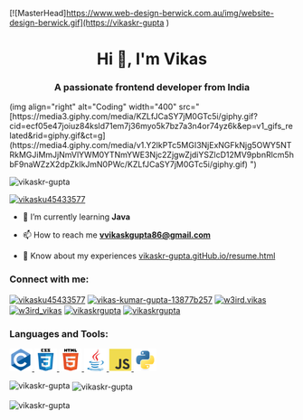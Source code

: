 [![MasterHead]https://www.web-design-berwick.com.au/img/website-design-berwick.gif](https://vikaskr-gupta
)
<h1 align="center">Hi 👋, I'm Vikas</h1>
<h3 align="center">A passionate frontend developer from India</h3>
(img align="right" alt="Coding" width="400" src="[https://media3.giphy.com/media/KZLfJCaSY7jM0GTc5i/giphy.gif?cid=ecf05e47joiuz84ksld71em7j36myo5k7bz7a3n4or74yz6k&ep=v1_gifs_related&rid=giphy.gif&ct=g](https://media4.giphy.com/media/v1.Y2lkPTc5MGI3NjExNGFkNjg5OWY5NTRkMGJiMmJjNmVlYWM0YTNmYWE3Njc2ZjgwZjdiYSZlcD12MV9pbnRlcm5hbF9naWZzX2dpZklkJmN0PWc/KZLfJCaSY7jM0GTc5i/giphy.gif)
")

<p align="left"> <img src="https://komarev.com/ghpvc/?username=vikaskr-gupta&label=Profile%20views&color=0e75b6&style=flat" alt="vikaskr-gupta" /> </p>

<p align="left"> <a href="https://twitter.com/vikasku45433577" target="blank"><img src="https://img.shields.io/twitter/follow/vikasku45433577?logo=twitter&style=for-the-badge" alt="vikasku45433577" /></a> </p>

- 🌱 I’m currently learning **Java**

- 📫 How to reach me **vvikaskgupta86@gmail.com**

- 📄 Know about my experiences [vikaskr-gupta.gitHub.io/resume.html](vikaskr-gupta.gitHub.io/resume.html)

<h3 align="left">Connect with me:</h3>
<p align="left">
<a href="https://twitter.com/vikasku45433577" target="blank"><img align="center" src="https://raw.githubusercontent.com/rahuldkjain/github-profile-readme-generator/master/src/images/icons/Social/twitter.svg" alt="vikasku45433577" height="30" width="40" /></a>
<a href="https://linkedin.com/in/vikas-kumar-gupta-13877b257" target="blank"><img align="center" src="https://raw.githubusercontent.com/rahuldkjain/github-profile-readme-generator/master/src/images/icons/Social/linked-in-alt.svg" alt="vikas-kumar-gupta-13877b257" height="30" width="40" /></a>
<a href="https://fb.com/w3ird.vikas" target="blank"><img align="center" src="https://raw.githubusercontent.com/rahuldkjain/github-profile-readme-generator/master/src/images/icons/Social/facebook.svg" alt="w3ird.vikas" height="30" width="40" /></a>
<a href="https://instagram.com/w3ird_vikas" target="blank"><img align="center" src="https://raw.githubusercontent.com/rahuldkjain/github-profile-readme-generator/master/src/images/icons/Social/instagram.svg" alt="w3ird_vikas" height="30" width="40" /></a>
<a href="https://www.hackerrank.com/vikaskrgupta" target="blank"><img align="center" src="https://raw.githubusercontent.com/rahuldkjain/github-profile-readme-generator/master/src/images/icons/Social/hackerrank.svg" alt="vikaskrgupta" height="30" width="40" /></a>
<a href="https://www.leetcode.com/vikaskrgupta" target="blank"><img align="center" src="https://raw.githubusercontent.com/rahuldkjain/github-profile-readme-generator/master/src/images/icons/Social/leet-code.svg" alt="vikaskrgupta" height="30" width="40" /></a>
</p>

<h3 align="left">Languages and Tools:</h3>
<p align="left"> <a href="https://www.cprogramming.com/" target="_blank" rel="noreferrer"> <img src="https://raw.githubusercontent.com/devicons/devicon/master/icons/c/c-original.svg" alt="c" width="40" height="40"/> </a> <a href="https://www.w3schools.com/css/" target="_blank" rel="noreferrer"> <img src="https://raw.githubusercontent.com/devicons/devicon/master/icons/css3/css3-original-wordmark.svg" alt="css3" width="40" height="40"/> </a> <a href="https://www.w3.org/html/" target="_blank" rel="noreferrer"> <img src="https://raw.githubusercontent.com/devicons/devicon/master/icons/html5/html5-original-wordmark.svg" alt="html5" width="40" height="40"/> </a> <a href="https://www.java.com" target="_blank" rel="noreferrer"> <img src="https://raw.githubusercontent.com/devicons/devicon/master/icons/java/java-original.svg" alt="java" width="40" height="40"/> </a> <a href="https://developer.mozilla.org/en-US/docs/Web/JavaScript" target="_blank" rel="noreferrer"> <img src="https://raw.githubusercontent.com/devicons/devicon/master/icons/javascript/javascript-original.svg" alt="javascript" width="40" height="40"/> </a> <a href="https://www.python.org" target="_blank" rel="noreferrer"> <img src="https://raw.githubusercontent.com/devicons/devicon/master/icons/python/python-original.svg" alt="python" width="40" height="40"/> </a> </p>

<p><img align="left" src="https://github-readme-stats.vercel.app/api/top-langs?username=vikaskr-gupta&show_icons=true&locale=en&layout=compact" alt="vikaskr-gupta" /></p>

<p>&nbsp;<img align="center" src="https://github-readme-stats.vercel.app/api?username=vikaskr-gupta&show_icons=true&locale=en" alt="vikaskr-gupta" /></p>

<p><img align="center" src="https://github-readme-streak-stats.herokuapp.com/?user=vikaskr-gupta&" alt="vikaskr-gupta" /></p>
